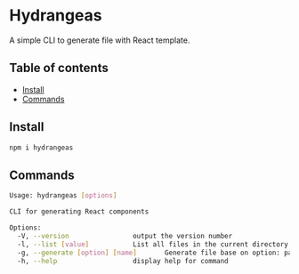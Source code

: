 # Hydrangeas

A simple CLI to generate file with React template.

## Table of contents

- [Install](#install)
- [Commands](#command)

## Install

```bash
npm i hydrangeas
```

## Commands

```bash
Usage: hydrangeas [options]

CLI for generating React components

Options:
  -V, --version                output the version number
  -l, --list [value]           List all files in the current directory
  -g, --generate [option] [name]       Generate file base on option: page, components, redux
  -h, --help                   display help for command
```
